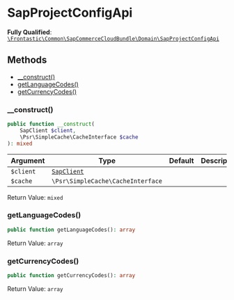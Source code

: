 #  SapProjectConfigApi

**Fully Qualified**: [`\Frontastic\Common\SapCommerceCloudBundle\Domain\SapProjectConfigApi`](../../../../src/php/SapCommerceCloudBundle/Domain/SapProjectConfigApi.php)

## Methods

* [__construct()](#__construct)
* [getLanguageCodes()](#getlanguagecodes)
* [getCurrencyCodes()](#getcurrencycodes)

### __construct()

```php
public function __construct(
    SapClient $client,
    \Psr\SimpleCache\CacheInterface $cache
): mixed
```

Argument|Type|Default|Description
--------|----|-------|-----------
`$client`|[`SapClient`](SapClient.md)||
`$cache`|`\Psr\SimpleCache\CacheInterface`||

Return Value: `mixed`

### getLanguageCodes()

```php
public function getLanguageCodes(): array
```

Return Value: `array`

### getCurrencyCodes()

```php
public function getCurrencyCodes(): array
```

Return Value: `array`

